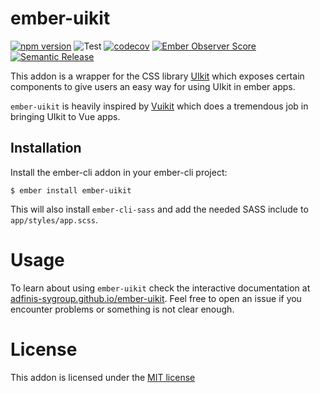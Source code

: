 # ember-uikit 
[![npm version](https://badge.fury.io/js/ember-uikit.svg)](https://www.npmjs.com/package/ember-uikit)
![Test](https://github.com/adfinis-sygroup/ember-uikit/workflows/Test/badge.svg)
[![codecov](https://codecov.io/gh/adfinis-sygroup/ember-uikit/branch/main/graph/badge.svg)](https://codecov.io/gh/adfinis-sygroup/ember-uikit)
[![Ember Observer Score](https://emberobserver.com/badges/ember-uikit.svg)](https://emberobserver.com/addons/ember-uikit)
[![Semantic Release](https://img.shields.io/badge/%20%20%F0%9F%93%A6%F0%9F%9A%80-semantic--release-e10079.svg)](https://semantic-release.gitbook.io/)

This addon is a wrapper for the CSS library [UIkit](https://getuikit.com/)
which exposes certain components to give users an easy way for using UIkit in
ember apps.

`ember-uikit` is heavily inspired by [Vuikit](https://github.com/vuikit/vuikit) which does a tremendous job in bringing UIkit to Vue apps.

## Installation

Install the ember-cli addon in your ember-cli project:

```shell
$ ember install ember-uikit
```

This will also install `ember-cli-sass` and add the needed SASS include to `app/styles/app.scss`.

# Usage

To learn about using `ember-uikit` check the interactive documentation at
[adfinis-sygroup.github.io/ember-uikit](https://adfinis-sygroup.github.io/ember-uikit).
Feel free to open an issue if you encounter problems or something is not
clear enough.

# License

This addon is licensed under the [MIT license](http://www.opensource.org/licenses/mit-license.php)
